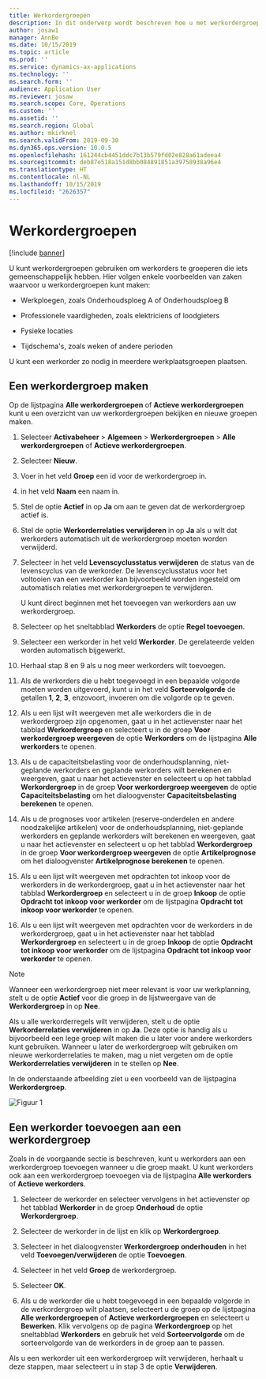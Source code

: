 ```yaml
---
title: Werkordergroepen
description: In dit onderwerp wordt beschreven hoe u met werkordergroepen in Activabeheer werkt.
author: josaw1
manager: AnnBe
ms.date: 10/15/2019
ms.topic: article
ms.prod: ''
ms.service: dynamics-ax-applications
ms.technology: ''
ms.search.form: ''
audience: Application User
ms.reviewer: josaw
ms.search.scope: Core, Operations
ms.custom: ''
ms.assetid: ''
ms.search.region: Global
ms.author: mkirknel
ms.search.validFrom: 2019-09-30
ms.dyn365.ops.version: 10.0.5
ms.openlocfilehash: 161244cb4451ddc7b13b579fd02e828a61adeea4
ms.sourcegitcommit: deb87e518a151d8bb084891851a39758938a96e4
ms.translationtype: HT
ms.contentlocale: nl-NL
ms.lasthandoff: 10/15/2019
ms.locfileid: "2626357"
---
```

# <a name="work-order-pools"></a>Werkordergroepen

[!include [banner](../../includes/banner.md)]


U kunt werkordergroepen gebruiken om werkorders te groeperen die iets gemeenschappelijk hebben. Hier volgen enkele voorbeelden van zaken waarvoor u werkordergroepen kunt maken:

- Werkploegen, zoals Onderhoudsploeg A of Onderhoudsploeg B  

- Professionele vaardigheden, zoals elektriciens of loodgieters  

- Fysieke locaties  

- Tijdschema's, zoals weken of andere perioden  

U kunt een werkorder zo nodig in meerdere werkplaatsgroepen plaatsen.


## <a name="create-a-work-order-pool"></a>Een werkordergroep maken

Op de lijstpagina **Alle werkordergroepen** of **Actieve werkordergroepen** kunt u een overzicht van uw werkordergroepen bekijken en nieuwe groepen maken.

1. Selecteer **Activabeheer** > **Algemeen** > **Werkordergroepen** > **Alle werkordergroepen** of **Actieve werkordergroepen**.

2. Selecteer **Nieuw**.

3. Voer in het veld **Groep** een id voor de werkordergroep in.

4. in het veld **Naam** een naam in.

5. Stel de optie **Actief** in op **Ja** om aan te geven dat de werkordergroep actief is.

6. Stel de optie **Werkorderrelaties verwijderen** in op **Ja** als u wilt dat werkorders automatisch uit de werkordergroep moeten worden verwijderd.

7. Selecteer in het veld **Levenscyclusstatus verwijderen** de status van de levenscyclus van de werkorder. De levenscyclusstatus voor het voltooien van een werkorder kan bijvoorbeeld worden ingesteld om automatisch relaties met werkordergroepen te verwijderen.

    U kunt direct beginnen met het toevoegen van werkorders aan uw werkordergroep.

8. Selecteer op het sneltabblad **Werkorders** de optie **Regel toevoegen**.

9. Selecteer een werkorder in het veld **Werkorder**. De gerelateerde velden worden automatisch bijgewerkt.

10. Herhaal stap 8 en 9 als u nog meer werkorders wilt toevoegen.

11. Als de werkorders die u hebt toegevoegd in een bepaalde volgorde moeten worden uitgevoerd, kunt u in het veld **Sorteervolgorde** de getallen **1**, **2**, **3**, enzovoort, invoeren om die volgorde op te geven.

12. Als u een lijst wilt weergeven met alle werkorders die in de werkordergroep zijn opgenomen, gaat u in het actievenster naar het tabblad **Werkordergroep** en selecteert u in de groep **Voor werkordergroep weergeven** de optie **Werkorders** om de lijstpagina **Alle werkorders** te openen.

13. Als u de capaciteitsbelasting voor de onderhoudsplanning, niet-geplande werkorders en geplande werkorders wilt berekenen en weergeven, gaat u naar het actievenster en selecteert u op het tabblad **Werkordergroep** in de groep **Voor werkordergroep weergeven** de optie **Capaciteitsbelasting** om het dialoogvenster **Capaciteitsbelasting berekenen** te openen.

14. Als u de prognoses voor artikelen (reserve-onderdelen en andere noodzakelijke artikelen) voor de onderhoudsplanning, niet-geplande werkorders en geplande werkorders wilt berekenen en weergeven, gaat u naar het actievenster en selecteert u op het tabblad **Werkordergroep** in de groep **Voor werkordergroep weergeven** de optie **Artikelprognose** om het dialoogvenster **Artikelprognose berekenen** te openen.

15. Als u een lijst wilt weergeven met opdrachten tot inkoop voor de werkorders in de werkordergroep, gaat u in het actievenster naar het tabblad **Werkordergroep** en selecteert u in de groep **Inkoop** de optie **Opdracht tot inkoop voor werkorder** om de lijstpagina **Opdracht tot inkoop voor werkorder** te openen.

16. Als u een lijst wilt weergeven met opdrachten voor de werkorders in de werkordergroep, gaat u in het actievenster naar het tabblad **Werkordergroep** en selecteert u in de groep **Inkoop** de optie **Opdracht tot inkoop voor werkorder** om de lijstpagina **Opdracht tot inkoop voor werkorder** te openen.

>[!NOTE]
>Wanneer een werkordergroep niet meer relevant is voor uw werkplanning, stelt u de optie **Actief** voor die groep in de lijstweergave van de **Werkordergroep** in op **Nee**.

Als u alle werkorderregels wilt verwijderen, stelt u de optie **Werkorderrelaties verwijderen** in op **Ja**. Deze optie is handig als u bijvoorbeeld een lege groep wilt maken die u later voor andere werkorders kunt gebruiken. Wanneer u later de werkordergroep wilt gebruiken om nieuwe werkorderrelaties te maken, mag u niet vergeten om de optie **Werkorderrelaties verwijderen** in te stellen op **Nee**.

In de onderstaande afbeelding ziet u een voorbeeld van de lijstpagina **Werkordergroep**.

![Figuur 1](media/22-work-orders.png)


## <a name="add-a-work-order-to-a-work-order-pool"></a>Een werkorder toevoegen aan een werkordergroep

Zoals in de voorgaande sectie is beschreven, kunt u werkorders aan een werkordergroep toevoegen wanneer u die groep maakt. U kunt werkorders ook aan een werkordergroep toevoegen via de lijstpagina **Alle werkorders** of **Actieve werkorders**.

1. Selecteer de werkorder en selecteer vervolgens in het actievenster op het tabblad **Werkorder** in de groep **Onderhoud** de optie **Werkordergroep**.

2. Selecteer de werkorder in de lijst en klik op **Werkordergroep**.

3. Selecteer in het dialoogvenster **Werkordergroep onderhouden** in het veld **Toevoegen/verwijderen** de optie **Toevoegen**.

4. Selecteer in het veld **Groep** de werkordergroep.

5. Selecteer **OK**.

6. Als u de werkorder die u hebt toegevoegd in een bepaalde volgorde in de werkordergroep wilt plaatsen, selecteert u de groep op de lijstpagina **Alle werkordergroepen** of **Actieve werkordergroepen** en selecteert u **Bewerken**. Klik vervolgens op de pagina **Werkordergroep** op het sneltabblad **Werkorders** en gebruik het veld **Sorteervolgorde** om de sorteervolgorde van de werkorders in de groep aan te passen.

Als u een werkorder uit een werkordergroep wilt verwijderen, herhaalt u deze stappen, maar selecteert u in stap 3 de optie **Verwijderen**.

